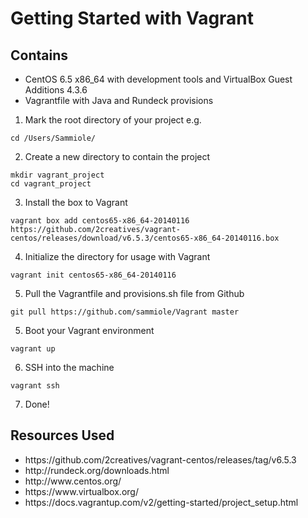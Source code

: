 Getting Started with Vagrant
=======
Contains 
------
<ul>
<li>CentOS 6.5 x86_64 with development tools and VirtualBox Guest Additions 4.3.6</li>
<li>Vagrantfile with Java and Rundeck provisions</li>
</ul>

1. Mark the root directory of your project 
e.g. 
<pre><code>cd /Users/Sammiole/</code></pre>

2. Create a new directory to contain the project
<pre><code>mkdir vagrant_project
cd vagrant_project</code></pre>

3. Install the box to Vagrant
<pre><code>vagrant box add centos65-x86_64-20140116 https://github.com/2creatives/vagrant-centos/releases/download/v6.5.3/centos65-x86_64-20140116.box</code></pre>

4. Initialize the directory for usage with Vagrant
<pre><code>vagrant init centos65-x86_64-20140116</code></pre>

5. Pull the Vagrantfile and provisions.sh file from Github
<pre><code>git pull https://github.com/sammiole/Vagrant master</code></pre>

5. Boot your Vagrant environment
<pre><code>vagrant up</code></pre>

6. SSH into the machine
<pre><code>vagrant ssh</code></pre>

7. Done! 


Resources Used
-------
<ul>
<li>https://github.com/2creatives/vagrant-centos/releases/tag/v6.5.3</li>
<li>http://rundeck.org/downloads.html</li>
<li>http://www.centos.org/</li>
<li>https://www.virtualbox.org/</li>
<li>https://docs.vagrantup.com/v2/getting-started/project_setup.html</li>
</ul>
